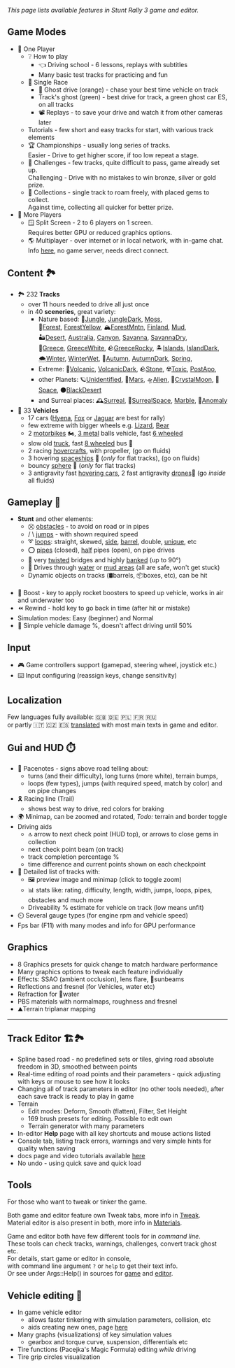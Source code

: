 _This page lists available features in Stunt Rally 3 game and editor._  

## Game Modes

- 👤 One Player
  - ❔ How to play
    - 👈 Driving school - 6 lessons, replays with subtitles
    - Many basic test tracks for practicing and fun
  - 🏁 Single Race
    - 👻 Ghost drive (orange) - chase your best time vehicle on track
    - Track's ghost (green) - best drive for track, a green ghost car ES, on all tracks
    - 📽️ Replays - to save your drive and watch it from other cameras later
  - Tutorials - few short and easy tracks for start, with various track elements
  - 🏆 Championships - usually long series of tracks.  
    Easier - Drive to get higher score, if too low repeat a stage.
  - 🥇 Challenges - few tracks, quite difficult to pass, game already set up.  
    Challenging - Drive with no mistakes to win bronze, silver or gold prize.
  - 💎 Collections - single track to roam freely, with placed gems to collect.  
    Against time, collecting all quicker for better prize.
- 👥 More Players
  - 🪟 Split Screen - 2 to 6 players on 1 screen.  
  Requires better GPU or reduced graphics options.
  - 🌎 Multiplayer - over internet or in local network, with in-game chat.  
  Info [here](Multiplayer.md), no game server, needs direct connect.

## Content 🏞️

- 🏞️ 232 **Tracks**
  - over 11 hours needed to drive all just once
  - in 40 **sceneries**, great variety:
    - Nature based:
    🌳[Jungle](https://cryham.org/stuntrally/tracks/?id=Jng13-Tropic), [JungleDark](https://cryham.org/stuntrally/tracks/?id=Jng20-JungleMaze), [Moss](https://cryham.org/stuntrally/tracks/?id=Mos6-TaraMosses),  
    🌲[Forest](https://cryham.org/stuntrally/tracks/?id=For3-Snail), [ForestYellow](https://cryham.org/stuntrally/tracks/?id=For7-Blur), 🏔️[ForestMntn](https://cryham.org/stuntrally/tracks/?id=For12-HighPeaks), [Finland](https://cryham.org/stuntrally/tracks/?id=Fin3-TreeTops), [Mud](https://cryham.org/stuntrally/tracks/?id=Mud3-Mudlake),  
    🏜️[Desert](https://cryham.org/stuntrally/tracks/?id=Des1-Dunes), [Australia](https://cryham.org/stuntrally/tracks/?id=Aus5-TopTwist), [Canyon](https://cryham.org/stuntrally/tracks/?id=Can2-CanyonRun), [Savanna](https://cryham.org/stuntrally/tracks/?id=Sav4-Hills), [SavannaDry](https://cryham.org/stuntrally/tracks/?id=Sav15-Scorpio),  
    🌴[Greece](https://cryham.org/stuntrally/tracks/?id=Grc2-Coast), [GreeceWhite](https://cryham.org/stuntrally/tracks/?id=Grc8-SlopeCity), 🪨[GreeceRocky](https://cryham.org/stuntrally/tracks/?id=Grc13-YeleyStunts), 🏝️[Islands](https://cryham.org/stuntrally/tracks/?id=Isl19-Shocacosh), [IslandDark](https://cryham.org/stuntrally/tracks/?id=Isl5-Shore),  
    🌨️[Winter](https://cryham.org/stuntrally/tracks/?id=Wnt15-SkiJump), [WinterWet](https://cryham.org/stuntrally/tracks/?id=Wnt2-Wet), 🍁[Autumn](https://cryham.org/stuntrally/tracks/?id=Atm1-Autumn), [AutumnDark](https://cryham.org/stuntrally/tracks/?id=Atm4-Scary), [Spring](https://cryham.org/stuntrally/tracks/?id=Spr1-Rise),
    - Extreme: 🌋[Volcanic](https://cryham.org/stuntrally/tracks/?id=Vlc2-Volcanic), [VolcanicDark](https://cryham.org/stuntrally/tracks/?id=Vlc9-Craters), 🪨[Stone](https://cryham.org/stuntrally/tracks/?id=Stn2-UltraFrenzy), ☢️[Toxic](https://cryham.org/stuntrally/tracks/?id=Tox1-Radioactive), [PostApo](https://cryham.org/stuntrally/tracks/?id=Apo1-TarFields), 
    - other Planets: 🪐[Unidentified](https://cryham.org/stuntrally/tracks/?id=Uni4-Pipeline), 🔴[Mars](https://cryham.org/stuntrally/tracks/?id=Mrs1-Mars), 🛸[Alien](https://cryham.org/stuntrally/tracks/?id=Aln2-Freefall), 💎[CrystalMoon](https://cryham.org/stuntrally/tracks/?id=Cry5-CrystalIslands), 🌌[Space](https://cryham.org/stuntrally/tracks/?id=Spc2-SpaceMine), ⚫[BlackDesert](https://cryham.org/stuntrally/tracks/?id=Blk1-Darkness)
    - and Surreal places: 🕰️[Surreal](https://cryham.org/stuntrally/tracks/?id=Sur1-Surreal), 🔮[SurrealSpace](https://cryham.org/stuntrally/tracks/?id=Sur5-FreshBreeze), [Marble](https://cryham.org/stuntrally/tracks/?id=Mar3-Plateaus), 🫧[Anomaly](https://cryham.org/stuntrally/tracks/?id=Ano3-Oversize)
- 🚗 33 **Vehicles**
  - 17 cars ([Hyena](https://cryham.org/stuntrally/vehicles/?id=HI), [Fox](https://cryham.org/stuntrally/vehicles/?id=ES) or [Jaguar](https://cryham.org/stuntrally/vehicles/?id=SX) are best for rally)
  - few extreme with bigger wheels e.g. [Lizard](https://cryham.org/stuntrally/vehicles/?id=TU), [Bear](https://cryham.org/stuntrally/vehicles/?id=UV)  
  - 2 [motorbikes](https://cryham.org/stuntrally/vehicles/?id=BE) 🏍️, [3 metal](https://cryham.org/stuntrally/vehicles/?id=3B) balls vehicle, fast [6 wheeled](https://cryham.org/stuntrally/vehicles/?id=U6)
  - slow old [truck](https://cryham.org/stuntrally/vehicles/?id=OT), fast [8 wheeled](https://cryham.org/stuntrally/vehicles/?id=U8) bus 🚌
  - 2 racing [hovercrafts](https://cryham.org/stuntrally/vehicles/?id=H2), with propeller, (go on fluids)
  - 3 hovering [spaceships](https://cryham.org/stuntrally/vehicles/?id=V2) 🚀 (*only* for flat tracks), (go on fluids)
  - bouncy [sphere](https://cryham.org/stuntrally/vehicles/?id=O) 🔘 (*only* for flat tracks)
  - 3 antigravity fast [hovering cars](https://cryham.org/stuntrally/vehicles/?id=R3), 2 fast antigravity [drones](https://cryham.org/stuntrally/vehicles/?id=Q3)🔹 (go *inside* all fluids)

## Gameplay 🏁

- **Stunt** and other elements:
  - ⛒ [obstacles](https://cryham.org/stuntrally/tracks/?id=Can5-Obstacles) - to avoid on road or in pipes
  - / \ [jumps](https://cryham.org/stuntrally/tracks/?id=Des7-CrossJumps) - with shown required speed
  - ➰ [loops](https://cryham.org/stuntrally/tracks/?id=Sav3-Loops): straight, skewed, [side](https://cryham.org/stuntrally/tracks/?id=Grc13-YeleyStunts), [barrel](https://cryham.org/stuntrally/tracks/?id=Mos5-Factory), double, [unique](https://cryham.org/stuntrally/tracks/?id=Spc3-HyperLoops), etc
  - ⭕ [pipes](https://cryham.org/stuntrally/tracks/?id=Sav6-PipeCrazy) (closed), [half](https://cryham.org/stuntrally/tracks/?id=Grc6-Halfpipes) pipes (open), on pipe drives
  - 🔀 very [twisted](https://cryham.org/stuntrally/tracks/?id=Apo1-TarFields) bridges and highly [banked](https://cryham.org/stuntrally/tracks/?id=Can2-CanyonRun) (up to 90°)
  - 🌊 Drives through [water](https://cryham.org/stuntrally/tracks/?id=Isl3-Islands) or [mud areas](https://cryham.org/stuntrally/tracks/?id=Jng16-MudBath) (all are safe, won't get stuck)
  - Dynamic objects on tracks (🛢️barrels, 📦boxes, etc), can be hit  
  &nbsp;
- 💨 Boost - key to apply rocket boosters to speed up vehicle, works in air and underwater too
- ⏪ Rewind - hold key to go back in time (after hit or mistake)
- Simulation modes: Easy (beginner) and Normal
- 🔨 Simple vehicle damage %, doesn't affect driving until 50%

## Input

- 🎮 Game controllers support (gamepad, steering wheel, joystick etc.)
- ⌨️ Input configuring (reassign keys, change sensitivity)

## Localization

Few languages fully available: 🇬🇧 🇩🇪 🇵🇱 🇫🇷 🇷🇺  
or partly 🇮🇹 🇨🇿 🇪🇸 [translated](https://hosted.weblate.org/projects/stunt-rally-3/stunt-rally-3/#translations) with most main texts in game and editor.

## Gui and HUD ⏱️

- 🚦 Pacenotes - signs above road telling about:
  - turns (and their difficulty), long turns (more white), terrain bumps,
  - loops (few types), jumps (with required speed, match by color) and on pipe changes
- 🎗️ Racing line (Trail)
  - shows best way to drive, red colors for braking
- 🌍 Minimap, can be zoomed and rotated, _Todo:_ terrain and border toggle
- Driving aids
  - 🔝 arrow to next check point (HUD top), or arrows to close gems in collection
  - next check point beam (on track)
  - track completion percentage %
  - time difference and current points shown on each checkpoint
- 📃 Detailed list of tracks with:
  - 🖼️ preview image and minimap (click to toggle zoom)
  - 📊 stats like: rating, difficulty, length, width, jumps, loops, pipes, obstacles and much more
  - Driveability % estimate for vehicle on track (low means unfit)
- ⏲️ Several gauge types (for engine rpm and vehicle speed)
- Fps bar (F11) with many modes and info for GPU performance

## Graphics

- 8 Graphics presets for quick change to match hardware performance
- Many graphics options to tweak each feature individually
- Effects: SSAO (ambient occlusion), lens flare, 🌄sunbeams
- Reflections and fresnel (for Vehicles, water etc)
- Refraction for 🌊water
- PBS materials with normalmaps, roughness and fresnel
- ⛰️Terrain triplanar mapping

------------------------------------------------------------------------------

## Track Editor 🏗️🏞️

- Spline based road - no predefined sets or tiles, giving road absolute freedom in 3D, smoothed between points
- Real-time editing of road points and their parameters - quick adjusting with keys or mouse to see how it looks
- Changing all of track parameters in editor (no other tools needed), after each save track is ready to play in game
- Terrain
  - Edit modes: Deform, Smooth (flatten), Filter, Set Height
  - 169 brush presets for editing. Possible to edit own
  - Terrain generator with many parameters
- In-editor **Help** page with all key shortcuts and mouse actions listed
- Console tab, listing track errors, warnings and very simple hints for quality when saving
- docs page and video tutorials available [here](Editor.md)
- No undo - using quick save and quick load

## Tools

For those who want to tweak or tinker the game.

Both game and editor feature own Tweak tabs, more info in [Tweak](Tweak.md).  
Material editor is also present in both, more info in [Materials](Materials.md).

Game and editor both have few different tools for in *command line*.  
These tools can check tracks, warnings, challenges, convert track ghost etc.  
For details, start game or editor in console,  
with command line argument `?` or `help` to get their text info.  
Or see under Args::Help() in sources for [game](../src/game/SceneInit.cpp) and [editor](../src/editor/SceneInit.cpp).

## Vehicle editing 🚗

- In game vehicle editor
  - allows faster tinkering with simulation parameters, collision, etc
  - aids creating new ones, page [here](VehicleEditing.md)
- Many graphs (visualizations) of key simulation values
  - gearbox and torque curve, suspension, differentials etc
- Tire functions (Pacejka's Magic Formula) editing _while_ driving
- Tire grip circles visualization
